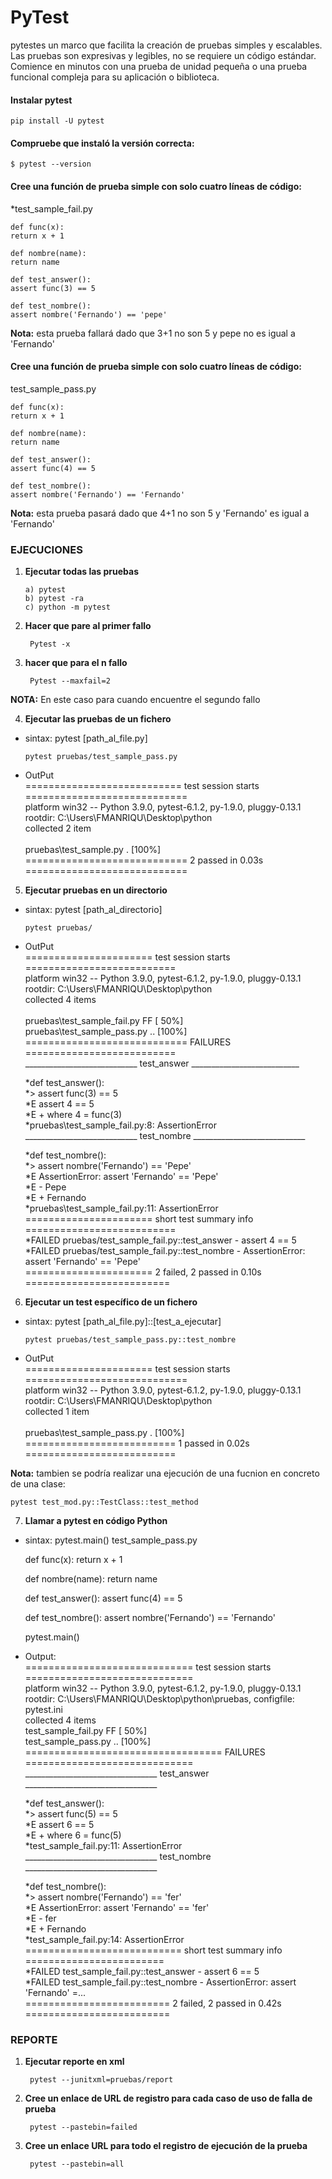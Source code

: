 # PyTest
pytestes un marco que facilita la creación de pruebas simples y escalables. Las pruebas son expresivas y legibles, no se requiere un código estándar. Comience en minutos con una prueba de unidad pequeña o una prueba funcional compleja para su aplicación o biblioteca.

#### Instalar pytest
  
    pip install -U pytest

#### Compruebe que instaló la versión correcta:

    $ pytest --version

#### Cree una función de prueba simple con solo cuatro líneas de código:
*test_sample_fail.py
  
    def func(x):
    return x + 1

    def nombre(name):
    return name

    def test_answer():
    assert func(3) == 5

    def test_nombre():
    assert nombre('Fernando') == 'pepe'
      
**Nota:** esta prueba fallará dado que 3+1 no son 5 y pepe no es igual a 'Fernando'

#### Cree una función de prueba simple con solo cuatro líneas de código:
test_sample_pass.py
  
    def func(x):
    return x + 1

    def nombre(name):
    return name

    def test_answer():
    assert func(4) == 5

    def test_nombre():
    assert nombre('Fernando') == 'Fernando'
  
**Nota:** esta prueba pasará dado que 4+1 no son 5 y 'Fernando' es igual a 'Fernando'

### EJECUCIONES

1. **Ejecutar todas las pruebas**
        
       a) pytest
       b) pytest -ra
       c) python -m pytest
       
2. **Hacer que pare al primer fallo**
  
        Pytest -x
  
3. **hacer que para el n fallo**
 
        Pytest --maxfail=2
    
**NOTA:** En este caso para cuando encuentre el segundo fallo
    
4. **Ejecutar las pruebas de un fichero**
* sintax: pytest [path_al_file.py]
    
      pytest pruebas/test_sample_pass.py
     
* OutPut<br/>
    =========================== test session starts ============================<br/>
    platform win32 -- Python 3.9.0, pytest-6.1.2, py-1.9.0, pluggy-0.13.1<br/>
    rootdir: C:\Users\FMANRIQU\Desktop\python<br/>
    collected 2 item                                                            <br/>                                                                                       
    pruebas\test_sample.py .                                             [100%]<br/>
    ============================ 2 passed in 0.03s ============================<br/>

5. **Ejecutar pruebas en un directorio**
* sintax: pytest [path_al_directorio]

      pytest pruebas/

* OutPut<br/>
    ====================== test session starts ==========================<br/>
    platform win32 -- Python 3.9.0, pytest-6.1.2, py-1.9.0, pluggy-0.13.1<br/>
    rootdir: C:\Users\FMANRIQU\Desktop\python<br/>
    collected 4 items <br/>                                                                                                                                                 
    pruebas\test_sample_fail.py FF                               [ 50%]<br/>
    pruebas\test_sample_pass.py ..                               [100%]<br/>
    ============================ FAILURES ==========================<br/>
    ____________________________ test_answer ___________________________<br/>

    *def test_answer():<br/>
    *>   assert func(3) == 5<br/>
    *E   assert 4 == 5<br/>
    *E    +  where 4 = func(3)<br/>
    *pruebas\test_sample_fail.py:8: AssertionError<br/>
    ____________________________ test_nombre ____________________________<br/>

    *def test_nombre():<br/>
    *>    assert nombre('Fernando') == 'Pepe'<br/>
    *E    AssertionError: assert 'Fernando' == 'Pepe'<br/>
    *E     - Pepe<br/>
    *E         + Fernando<br/>
    *pruebas\test_sample_fail.py:11: AssertionError<br/>
    ====================== short test summary info ==========================<br/>
    *FAILED pruebas/test_sample_fail.py::test_answer - assert 4 == 5<br/>
    *FAILED pruebas/test_sample_fail.py::test_nombre - AssertionError: assert 'Fernando' == 'Pepe'<br/>
    ====================== 2 failed, 2 passed in 0.10s =========================<br/>

6. **Ejecutar un test específico de un fichero**
* sintax: pytest [path_al_file.py]::[test_a_ejecutar]

      pytest pruebas/test_sample_pass.py::test_nombre

* OutPut<br/>
    ====================== test session starts ============================<br/>
    platform win32 -- Python 3.9.0, pytest-6.1.2, py-1.9.0, pluggy-0.13.1<br/>
    rootdir: C:\Users\FMANRIQU\Desktop\python<br/>
    collected 1 item   <br/>                                                                                                                                                    
    pruebas\test_sample_pass.py .                                    [100%]<br/>
    ========================== 1 passed in 0.02s ==========================<br/>

**Nota:** tambien se podría realizar una ejecución de una fucnion en concreto de una clase:

    pytest test_mod.py::TestClass::test_method
    
7. **Llamar a pytest en código Python**
* sintax: pytest.main()
test_sample_pass.py
  
    def func(x):
    return x + 1

    def nombre(name):
    return name

    def test_answer():
    assert func(4) == 5

    def test_nombre():
    assert nombre('Fernando') == 'Fernando'
    
    pytest.main()

* Output:<br/>
    ============================= test session starts =============================<br/>
    platform win32 -- Python 3.9.0, pytest-6.1.2, py-1.9.0, pluggy-0.13.1<br/>
    rootdir: C:\Users\FMANRIQU\Desktop\python\pruebas, configfile: pytest.ini<br/>
    collected 4 items<br/>
    test_sample_fail.py FF                                                   [ 50%]<br/>
    test_sample_pass.py ..                                                   [100%]<br/>
    ================================== FAILURES =============================<br/>
    _________________________________ test_answer _________________________________<br/>

    *def test_answer():<br/>
    *>       assert func(5) == 5<br/>
    *E       assert 6 == 5<br/>
    *E        +  where 6 = func(5)<br/>
    *test_sample_fail.py:11: AssertionError<br/>
    _________________________________ test_nombre _________________________________<br/>

    *def test_nombre():<br/>
    *>       assert nombre('Fernando') == 'fer'<br/>
    *E       AssertionError: assert 'Fernando' == 'fer'<br/>
    *E         - fer<br/>
    *E         + Fernando<br/>
    *test_sample_fail.py:14: AssertionError<br/>
    =========================== short test summary info ========================<br/>
    *FAILED test_sample_fail.py::test_answer - assert 6 == 5<br/>
    *FAILED test_sample_fail.py::test_nombre - AssertionError: assert 'Fernando' =...<br/>
    ========================= 2 failed, 2 passed in 0.42s =========================<br/>

### REPORTE

1. **Ejecutar reporte en xml**

        pytest --junitxml=pruebas/report
 
2. **Cree un enlace de URL de registro para cada caso de uso de falla de prueba**
    
        pytest --pastebin=failed
 
3. **Cree un enlace URL para todo el registro de ejecución de la prueba**

        pytest --pastebin=all
    





